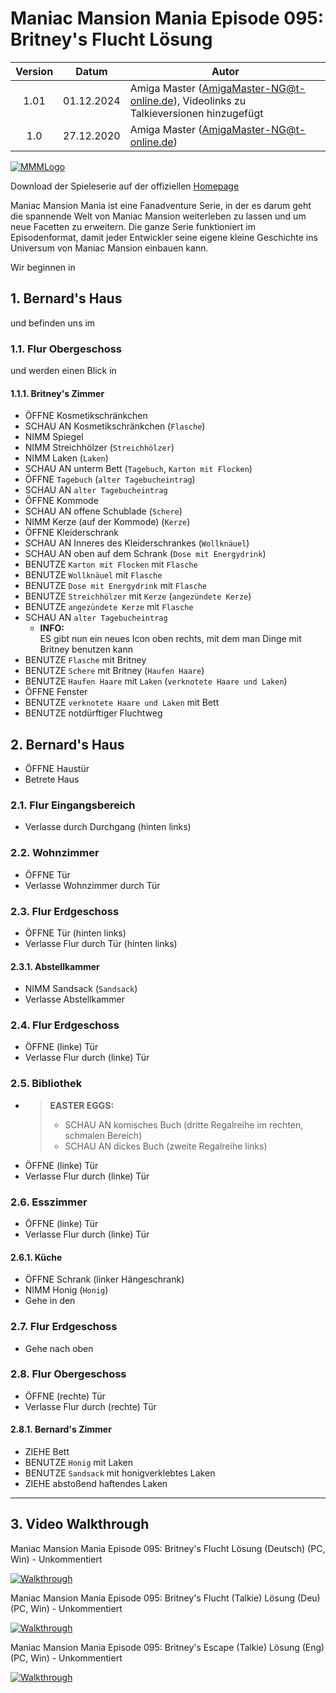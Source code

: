 # Maniac Mansion Mania Episode 095: Britney's Flucht Lösung

| Version | Datum      | Autor                                     |
|:-------:|------------|-------------------------------------------|
|   1.01  | 01.12.2024 | Amiga Master (AmigaMaster-NG@t-online.de), Videolinks zu Talkieversionen hinzugefügt |
|   1.0   | 27.12.2020 | Amiga Master (AmigaMaster-NG@t-online.de) |

[![MMMLogo](https://www.maniac-mansion-mania.com/banner/banner.png)](https://www.maniac-mansion-mania.com)

Download der Spieleserie auf der offiziellen [Homepage](https://www.maniac-mansion-mania.com)

Maniac Mansion Mania ist eine Fanadventure Serie, in der es darum geht die spannende Welt von Maniac Mansion weiterleben zu lassen und um neue Facetten zu erweitern. Die ganze Serie funktioniert im Episodenformat, damit jeder Entwickler seine eigene kleine Geschichte ins Universum von Maniac Mansion einbauen kann.

Wir beginnen in

## 1. Bernard's Haus

und befinden uns im

### 1.1. Flur Obergeschoss

und werden einen Blick in

#### 1.1.1. Britney's Zimmer

- ÖFFNE Kosmetikschränkchen
- SCHAU AN Kosmetikschränkchen (`Flasche`)
- NIMM Spiegel
- NIMM Streichhölzer (`Streichhölzer`)
- NIMM Laken (`Laken`)
- SCHAU AN unterm Bett (`Tagebuch`, `Karton mit Flocken`)
- ÖFFNE `Tagebuch` (`alter Tagebucheintrag`)
- SCHAU AN `alter Tagebucheintrag`
- ÖFFNE Kommode
- SCHAU AN offene Schublade (`Schere`)
- NIMM Kerze (auf der Kommode) (`Kerze`)
- ÖFFNE Kleiderschrank
- SCHAU AN Inneres des Kleiderschrankes (`Wollknäuel`)
- SCHAU AN oben auf dem Schrank (`Dose mit Energydrink`)
- BENUTZE `Karton mit Flocken` mit `Flasche`
- BENUTZE `Wollknäuel` mit `Flasche`
- BENUTZE `Dose mit Energydrink` mit `Flasche`
- BENUTZE `Streichhölzer` mit `Kerze` (`angezündete Kerze`)
- BENUTZE `angezündete Kerze` mit `Flasche`
- SCHAU AN `alter Tagebucheintrag`
  - **INFO:**  
    ES gibt nun ein neues Icon oben rechts, mit dem man Dinge mit Britney benutzen kann
- BENUTZE `Flasche` mit Britney
- BENUTZE `Schere` mit Britney (`Haufen Haare`)
- BENUTZE `Haufen Haare` mit `Laken` (`verknotete Haare und Laken`)
- ÖFFNE Fenster
- BENUTZE `verknotete Haare und Laken` mit Bett
- BENUTZE notdürftiger Fluchtweg

## 2. Bernard's Haus

- ÖFFNE Haustür
- Betrete Haus

### 2.1. Flur Eingangsbereich

- Verlasse durch Durchgang (hinten links)

### 2.2. Wohnzimmer

- ÖFFNE Tür
- Verlasse Wohnzimmer durch Tür

### 2.3. Flur Erdgeschoss

- ÖFFNE Tür (hinten links)
- Verlasse Flur durch Tür (hinten links)

#### 2.3.1. Abstellkammer

- NIMM Sandsack (`Sandsack`)
- Verlasse Abstellkammer

### 2.4. Flur Erdgeschoss

- ÖFFNE (linke) Tür
- Verlasse Flur durch (linke) Tür

### 2.5. Bibliothek

- >**EASTER EGGS:**
  >- SCHAU AN komisches Buch (dritte Regalreihe im rechten, schmalen Bereich)
  >- SCHAU AN dickes Buch (zweite Regalreihe links)
- ÖFFNE (linke) Tür
- Verlasse Flur durch (linke) Tür

### 2.6. Esszimmer

- ÖFFNE (linke) Tür
- Verlasse Flur durch (linke) Tür

#### 2.6.1. Küche

- ÖFFNE Schrank (linker Hängeschrank)
- NIMM Honig (`Honig`)
- Gehe in den

### 2.7. Flur Erdgeschoss

- Gehe nach oben

### 2.8. Flur Obergeschoss

- ÖFFNE (rechte) Tür
- Verlasse Flur durch (rechte) Tür

#### 2.8.1. Bernard's Zimmer

- ZIEHE Bett
- BENUTZE `Honig` mit Laken
- BENUTZE `Sandsack` mit honigverklebtes Laken
- ZIEHE abstoßend haftendes Laken

--------------------------------------------------------------------------------

## 3. Video Walkthrough

Maniac Mansion Mania Episode 095: Britney's Flucht Lösung (Deutsch) (PC, Win) - Unkommentiert

[![Walkthrough](https://img.youtube.com/vi/YYj-_DMYkX8/0.jpg)](https://www.youtube.com/watch?v=YYj-_DMYkX8)

Maniac Mansion Mania Episode 095: Britney's Flucht (Talkie) Lösung (Deu) (PC, Win) - Unkommentiert

[![Walkthrough](https://img.youtube.com/vi/Hi6Oh0PziZs/0.jpg)](https://www.youtube.com/watch?v=Hi6Oh0PziZs)

Maniac Mansion Mania Episode 095: Britney's Escape (Talkie) Lösung (Eng) (PC, Win) - Unkommentiert

[![Walkthrough](https://img.youtube.com/vi/9R-_XLH8xok/0.jpg)](https://www.youtube.com/watch?v=9R-_XLH8xok)
